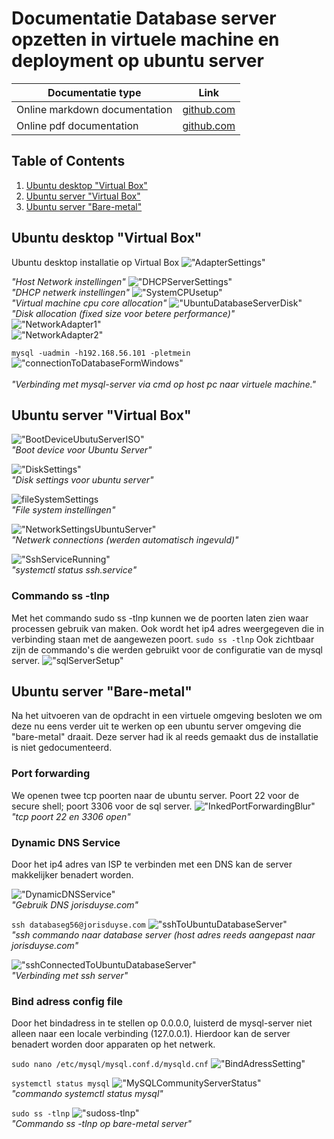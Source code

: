 # Documentatie Database server opzetten in virtuele machine en deployment op ubuntu server
| Documentatie type | Link |
| ----------- | ----------- |
| Online markdown documentation | [github.com](https://github.com/JorisVanDuyseHogent/SystemEngineeringLab/DatabaseServer#readme) |
| Online pdf documentation | [github.com](https://github.com/JorisVanDuyseHogent/SystemEngineeringLab/DatabaseServer/blob/main/uitvoering.pdf) |

## Table of Contents

1. [Ubuntu desktop "Virtual Box"](#vmdesktop)
2. [Ubuntu server "Virtual Box"](#vmserver)
3. [Ubuntu server "Bare-metal"](#server)

## Ubuntu desktop "Virtual Box"  <a name="vmdesktop"></a>


Ubuntu desktop installatie op Virtual Box
!["AdapterSettings"](./images/vb/AdapterSettings.PNG) <br />

*"Host Network instellingen"*
!["DHCPServerSettings"](./images/vb/DHCPServerSettings.PNG) <br />
*"DHCP netwerk instellingen"*
!["SystemCPUsetup"](./images/vb/SystemCPUsetup.PNG) <br />
*"Virtual machine cpu core allocation"*
!["UbuntuDatabaseServerDisk"](./images/vb/UbuntuDatabaseServerDisk.PNG) <br />
*"Disk allocation (fixed size voor betere performance)"*
!["NetworkAdapter1"](./images/vb/NetworkAdapter1.PNG) <br />
!["NetworkAdapter2"](./images/vb/NetworkAdapter2.PNG) <br />

`mysql -uadmin -h192.168.56.101 -pletmein`
!["connectionToDatabaseFormWindows"](./images/vb/connectionToDatabaseFormWindows.PNG) <br />\
*"Verbinding met mysql-server via cmd op host pc naar virtuele machine."*

## Ubuntu server "Virtual Box"  <a name="vmserver"></a>

!["BootDeviceUbutuServerISO"](./images/vb/BootDeviceUbuntuServerISO.PNG) <br />
*"Boot device voor Ubuntu Server"*

!["DiskSettings"](./images/vb/DiskSettings.PNG) <br />
*"Disk settings voor ubuntu server"*

![fileSystemSettings](./images/vb/fileSystemSettings.PNG) <br />
*"File system instellingen"*

!["NetworkSettingsUbuntuServer"](./images/vb/NetworkSettingsUbuntuServer.PNG) <br />
*"Netwerk connections (werden automatisch ingevuld)"*

!["SshServiceRunning"](./images/vb/SshServiceRunning.PNG) <br />
*"systemctl status ssh.service"*

### Commando ss -tlnp

Met het commando sudo ss -tlnp kunnen we de poorten laten zien waar processen gebruik van maken. Ook wordt het ip4 adres weergegeven die in verbinding staan met de aangewezen poort. 
`sudo ss -tlnp`
Ook zichtbaar zijn de commando's die werden gebruikt voor de configuratie van de mysql server.
!["sqlServerSetup"](./images/vb/sqlServerSetup.PNG) <br />

## Ubuntu server "Bare-metal"  <a name="server"></a>

Na het uitvoeren van de opdracht in een virtuele omgeving besloten we om deze nu eens verder uit te werken op een ubuntu server omgeving die "bare-metal" draait.
Deze server had ik al reeds gemaakt dus de installatie is niet gedocumenteerd.

### Port forwarding

We openen twee tcp poorten naar de ubuntu server. Poort 22 voor de secure shell; poort 3306 voor de sql server.
!["InkedPortForwardingBlur"](./images/bm/InkedPortForwardingBlur.jpg) <br />
*"tcp poort 22 en 3306 open"*

### Dynamic DNS Service

Door het ip4 adres van ISP te verbinden met een DNS kan de server makkelijker benadert worden.

!["DynamicDNSService"](./images/bm/DynamicDNSService.PNG) <br />
*"Gebruik DNS jorisduyse.com"*

`ssh databaseg56@jorisduyse.com`
!["sshToUbuntuDatabaseServer"](./images/bm/sshToUbuntuDatabaseServer.PNG) <br />
*"ssh commando naar database server (host adres reeds aangepast naar jorisduyse.com"*

!["sshConnectedToUbuntuDatabaseServer"](./images/bm/sshConnectedToUbuntuDatabaseServer.PNG) <br />
*"Verbinding met ssh server"*

### Bind adress config file

Door het bindadress in te stellen op 0.0.0.0, luisterd de mysql-server niet alleen naar een locale verbinding (127.0.0.1). Hierdoor kan de server benadert worden door apparaten op het netwerk.

`sudo nano /etc/mysql/mysql.conf.d/mysqld.cnf`
!["BindAdressSetting"](./images/bm/BindAdressSetting.PNG) <br />

`systemctl status mysql`
!["MySQLCommunityServerStatus"](./images/bm/MySQLCommunityServerStatus.PNG) <br />
*"commando systemctl status mysql"*

`sudo ss -tlnp`
!["sudoss-tlnp"](./images/bm/sudoss-tlnp.PNG) <br />
*"Commando ss -tlnp op bare-metal server"*
